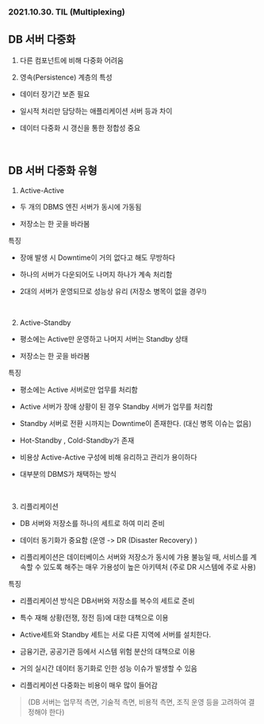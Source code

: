 ### 2021.10.30. TIL (Multiplexing)

## DB 서버 다중화
1. 다른 컴포넌트에 비해 다중화 어려움

2. 영속(Persistence) 계층의 특성

- 데이터 장기간 보존 필요

- 일시적 처리만 담당하는 애플리케이션 서버 등과 차이

- 데이터 다중화 시 갱신을 통한 정합성 중요

<br>

## DB 서버 다중화 유형

1. Active-Active

- 두 개의 DBMS 엔진 서버가 동시에 가동됨

- 저장소는 한 곳을 바라봄


특징

- 장애 발생 시 Downtime이 거의 없다고 해도 무방하다

- 하나의 서버가 다운되어도 나머지 하나가 계속 처리함

- 2대의 서버가 운영되므로 성능상 유리 (저장소 병목이 없을 경우!)

<br>

2. Active-Standby

- 평소에는 Active만 운영하고 나머지 서버는 Standby 상태

- 저장소는 한 곳을 바라봄

특징

- 평소에는 Active 서버로만 업무를 처리함

- Active 서버가 장애 상황이 된 경우 Standby 서버가 업무를 처리함

- Standby 서버로 전환 시까지는 Downtime이 존재한다. (대신 병목 이슈는 없음)

- Hot-Standby , Cold-Standby가 존재

- 비용상 Active-Active 구성에 비해 유리하고 관리가 용이하다

- 대부분의 DBMS가 채택하는 방식

<br>

3. 리플리케이션

- DB 서버와 저장소를 하나의 세트로 하여 미리 준비

- 데이터 동기화가 중요함 (운영 -> DR (Disaster Recovery) )

- 리플리케이션은 데이터베이스 서버와 저장소가 동시에 가용 불능일 때, 서비스를 계속할 수 있도록 해주는 매우 가용성이 높은 아키텍처 (주로 DR 시스템에 주로 사용)


특징
- 리플리케이션 방식은 DB서버와 저장소를 복수의 세트로 준비

- 특수 재해 상황(전쟁, 정전 등)에 대한 대책으로 이용

- Active세트와 Standby 세트는 서로 다른 지역에 서버를 설치한다.

- 금융기관, 공공기관 등에서 시스템 위험 분산의 대책으로 이용

- 거의 실시간 데이터 동기화로 인한 성능 이슈가 발생할 수 있음

- 리플리케이션 다중화는 비용이 매우 많이 들어감

> (DB 서버는 업무적 측면, 기술적 측면, 비용적 측면, 조직 운영 등을 고려하여 결정해야 한다)


